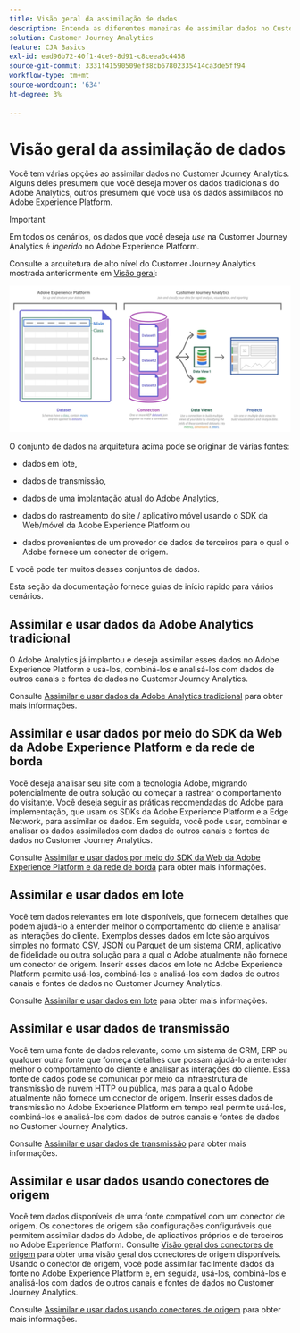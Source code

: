 ```yaml
---
title: Visão geral da assimilação de dados
description: Entenda as diferentes maneiras de assimilar dados no Customer Journey Analytics
solution: Customer Journey Analytics
feature: CJA Basics
exl-id: ead96b72-40f1-4ce9-8d91-c8ceea6c4458
source-git-commit: 3331f41590509ef38cb67802335414ca3de5ff94
workflow-type: tm+mt
source-wordcount: '634'
ht-degree: 3%

---
```


# Visão geral da assimilação de dados

Você tem várias opções ao assimilar dados no Customer Journey Analytics. Alguns deles presumem que você deseja mover os dados tradicionais do Adobe Analytics, outros presumem que você usa os dados assimilados no Adobe Experience Platform.

>[!IMPORTANT]
>
>Em todos os cenários, os dados que você deseja _use_ na Customer Journey Analytics é _ingerido_ no Adobe Experience Platform.


Consulte a arquitetura de alto nível do Customer Journey Analytics mostrada anteriormente em [Visão geral](https://experienceleague.adobe.com/docs/analytics-platform/using/cja-overview/cja-overview.html?lang=pt-BR):

![Customer Journey Analytics](./assets/cja-architecture.png)

O conjunto de dados na arquitetura acima pode se originar de várias fontes:

- dados em lote,

- dados de transmissão,

- dados de uma implantação atual do Adobe Analytics,

- dados do rastreamento do site / aplicativo móvel usando o SDK da Web/móvel da Adobe Experience Platform ou

- dados provenientes de um provedor de dados de terceiros para o qual o Adobe fornece um conector de origem.

E você pode ter muitos desses conjuntos de dados.

Esta seção da documentação fornece guias de início rápido para vários cenários.

## Assimilar e usar dados da Adobe Analytics tradicional

O Adobe Analytics já implantou e deseja assimilar esses dados no Adobe Experience Platform e usá-los, combiná-los e analisá-los com dados de outros canais e fontes de dados no Customer Journey Analytics.

Consulte [Assimilar e usar dados da Adobe Analytics tradicional](./analytics.md) para obter mais informações.

## Assimilar e usar dados por meio do SDK da Web da Adobe Experience Platform e da rede de borda

Você deseja analisar seu site com a tecnologia Adobe, migrando potencialmente de outra solução ou começar a rastrear o comportamento do visitante. Você deseja seguir as práticas recomendadas do Adobe para implementação, que usam os SDKs da Adobe Experience Platform e a Edge Network, para assimilar os dados. Em seguida, você pode usar, combinar e analisar os dados assimilados com dados de outros canais e fontes de dados no Customer Journey Analytics.

Consulte [Assimilar e usar dados por meio do SDK da Web da Adobe Experience Platform e da rede de borda](./aepwebsdk.md) para obter mais informações.

## Assimilar e usar dados em lote

Você tem dados relevantes em lote disponíveis, que fornecem detalhes que podem ajudá-lo a entender melhor o comportamento do cliente e analisar as interações do cliente. Exemplos desses dados em lote são arquivos simples no formato CSV, JSON ou Parquet de um sistema CRM, aplicativo de fidelidade ou outra solução para a qual o Adobe atualmente não fornece um conector de origem. Inserir esses dados em lote no Adobe Experience Platform permite usá-los, combiná-los e analisá-los com dados de outros canais e fontes de dados no Customer Journey Analytics.

Consulte [Assimilar e usar dados em lote](./batch.md) para obter mais informações.

## Assimilar e usar dados de transmissão

Você tem uma fonte de dados relevante, como um sistema de CRM, ERP ou qualquer outra fonte que forneça detalhes que possam ajudá-lo a entender melhor o comportamento do cliente e analisar as interações do cliente. Essa fonte de dados pode se comunicar por meio da infraestrutura de transmissão de nuvem HTTP ou pública, mas para a qual o Adobe atualmente não fornece um conector de origem. Inserir esses dados de transmissão no Adobe Experience Platform em tempo real permite usá-los, combiná-los e analisá-los com dados de outros canais e fontes de dados no Customer Journey Analytics.

Consulte [Assimilar e usar dados de transmissão](./streaming.md) para obter mais informações.

## Assimilar e usar dados usando conectores de origem

Você tem dados disponíveis de uma fonte compatível com um conector de origem. Os conectores de origem são configurações configuráveis que permitem assimilar dados do Adobe, de aplicativos próprios e de terceiros no Adobe Experience Platform. Consulte [Visão geral dos conectores de origem](https://experienceleague.adobe.com/docs/experience-platform/sources/home.html?lang=pt-BR) para obter uma visão geral dos conectores de origem disponíveis. Usando o conector de origem, você pode assimilar facilmente dados da fonte no Adobe Experience Platform e, em seguida, usá-los, combiná-los e analisá-los com dados de outros canais e fontes de dados no Customer Journey Analytics.

Consulte [Assimilar e usar dados usando conectores de origem](./sources.md) para obter mais informações.
